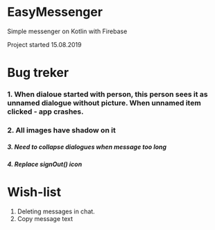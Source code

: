 # EasyMessenger
Simple messenger on Kotlin with Firebase

Project started 15.08.2019

# Bug treker
### 1. When dialoue started with person, this person sees it as unnamed dialogue without picture. When unnamed item clicked - app crashes.
### 2. All images have shadow on it
##### 3. Need to collapse dialogues when message too long
##### 4. Replace signOut() icon

# Wish-list
1. Deleting messages in chat.
2. Copy message text
